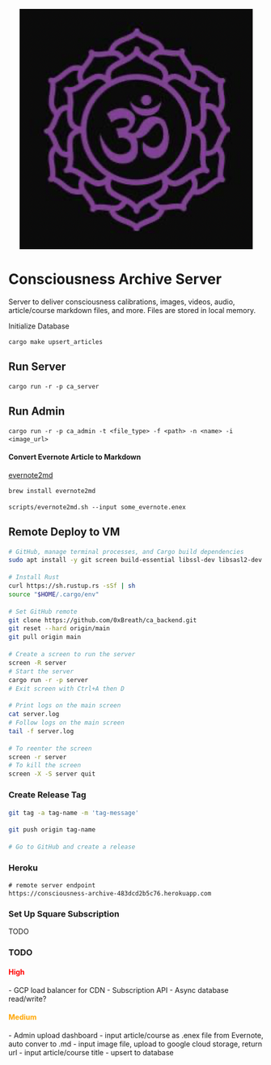 <p align="center">
  <a href="https://consciousnessarchive.com">
    <img alt="Consciousness Archive" src="./logo.png" />
  </a>
</p>

[//]: # (# Consciousness Archive)


# Consciousness Archive Server
Server to deliver consciousness calibrations, images, videos, audio, article/course markdown files, and more.
Files are stored in local memory.


Initialize Database
```shell
cargo make upsert_articles
```

## Run Server
```shell
cargo run -r -p ca_server
```

## Run Admin
```shell
cargo run -r -p ca_admin -t <file_type> -f <path> -n <name> -i <image_url>
```

#### Convert Evernote Article to Markdown
[evernote2md](https://github.com/wormi4ok/evernote2md)
```shell
brew install evernote2md

scripts/evernote2md.sh --input some_evernote.enex
```


## Remote Deploy to VM
```bash
# GitHub, manage terminal processes, and Cargo build dependencies
sudo apt install -y git screen build-essential libssl-dev libsasl2-dev pkg-config libfontconfig libfontconfig1-dev

# Install Rust
curl https://sh.rustup.rs -sSf | sh
source "$HOME/.cargo/env"

# Set GitHub remote
git clone https://github.com/0xBreath/ca_backend.git
git reset --hard origin/main
git pull origin main

# Create a screen to run the server
screen -R server
# Start the server
cargo run -r -p server
# Exit screen with Ctrl+A then D

# Print logs on the main screen
cat server.log
# Follow logs on the main screen
tail -f server.log

# To reenter the screen
screen -r server
# To kill the screen
screen -X -S server quit
```

### Create Release Tag
```bash
git tag -a tag-name -m 'tag-message'

git push origin tag-name

# Go to GitHub and create a release
```

### Heroku
```shell
# remote server endpoint
https://consciousness-archive-483dcd2b5c76.herokuapp.com
```


### Set Up Square Subscription
TODO


### TODO
<h4 style="color: red"> High </h4>
  - GCP load balancer for CDN
  - Subscription API
  - Async database read/write?

<h4 style="color: orange"> Medium </h4>
- Admin upload dashboard
  - input article/course as .enex file from Evernote, auto conver to .md
  - input image file, upload to google cloud storage, return url
  - input article/course title
  - upsert to database